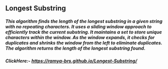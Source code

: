 ## Longest Substring
##### This algorithm finds the length of the longest substring in a given string with no repeating characters. It uses a sliding window approach to efficiently track the current substring. It maintains a set to store unique characters within the window. As the window expands, it checks for duplicates and shrinks the window from the left to eliminate duplicates. The algorithm returns the length of the longest substring found.

##### ClickHere:- https://ramya-brs.github.io/Longest-Substring/
